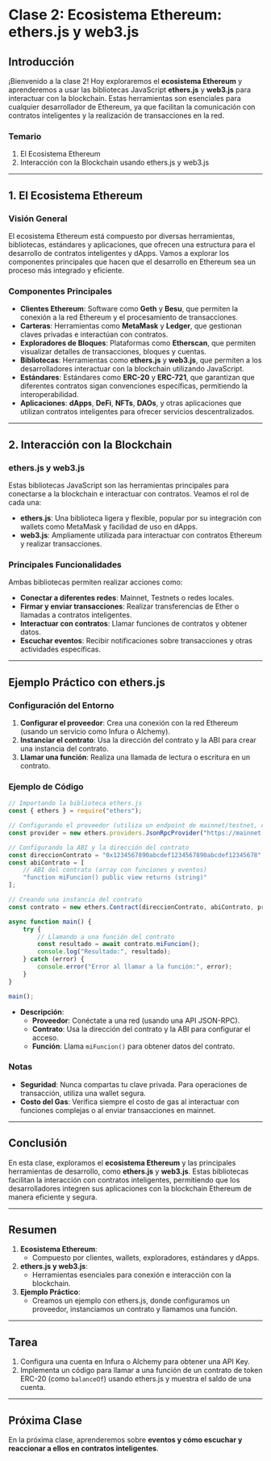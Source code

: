 # Clase 2: **Ecosistema Ethereum: ethers.js y web3.js**

## Introducción

¡Bienvenido a la clase 2! Hoy exploraremos el **ecosistema Ethereum** y aprenderemos a usar las bibliotecas JavaScript **ethers.js** y **web3.js** para interactuar con la blockchain. Estas herramientas son esenciales para cualquier desarrollador de Ethereum, ya que facilitan la comunicación con contratos inteligentes y la realización de transacciones en la red.

### Temario

1. El Ecosistema Ethereum  
2. Interacción con la Blockchain usando ethers.js y web3.js

---

## 1. El Ecosistema Ethereum

### Visión General

El ecosistema Ethereum está compuesto por diversas herramientas, bibliotecas, estándares y aplicaciones, que ofrecen una estructura para el desarrollo de contratos inteligentes y dApps. Vamos a explorar los componentes principales que hacen que el desarrollo en Ethereum sea un proceso más integrado y eficiente.

### Componentes Principales

- **Clientes Ethereum**: Software como **Geth** y **Besu**, que permiten la conexión a la red Ethereum y el procesamiento de transacciones.
- **Carteras**: Herramientas como **MetaMask** y **Ledger**, que gestionan claves privadas e interactúan con contratos.
- **Exploradores de Bloques**: Plataformas como **Etherscan**, que permiten visualizar detalles de transacciones, bloques y cuentas.
- **Bibliotecas**: Herramientas como **ethers.js** y **web3.js**, que permiten a los desarrolladores interactuar con la blockchain utilizando JavaScript.
- **Estándares**: Estándares como **ERC-20** y **ERC-721**, que garantizan que diferentes contratos sigan convenciones específicas, permitiendo la interoperabilidad.
- **Aplicaciones**: **dApps**, **DeFi**, **NFTs**, **DAOs**, y otras aplicaciones que utilizan contratos inteligentes para ofrecer servicios descentralizados.

---

## 2. Interacción con la Blockchain

### ethers.js y web3.js

Estas bibliotecas JavaScript son las herramientas principales para conectarse a la blockchain e interactuar con contratos. Veamos el rol de cada una:

- **ethers.js**: Una biblioteca ligera y flexible, popular por su integración con wallets como MetaMask y facilidad de uso en dApps.
- **web3.js**: Ampliamente utilizada para interactuar con contratos Ethereum y realizar transacciones.

### Principales Funcionalidades

Ambas bibliotecas permiten realizar acciones como:

- **Conectar a diferentes redes**: Mainnet, Testnets o redes locales.
- **Firmar y enviar transacciones**: Realizar transferencias de Ether o llamadas a contratos inteligentes.
- **Interactuar con contratos**: Llamar funciones de contratos y obtener datos.
- **Escuchar eventos**: Recibir notificaciones sobre transacciones y otras actividades específicas.

---

## Ejemplo Práctico con ethers.js

### Configuración del Entorno

1. **Configurar el proveedor**: Crea una conexión con la red Ethereum (usando un servicio como Infura o Alchemy).
2. **Instanciar el contrato**: Usa la dirección del contrato y la ABI para crear una instancia del contrato.
3. **Llamar una función**: Realiza una llamada de lectura o escritura en un contrato.

### Ejemplo de Código

```javascript
// Importando la biblioteca ethers.js
const { ethers } = require("ethers");

// Configurando el proveedor (utiliza un endpoint de mainnet/testnet, como Infura o Alchemy)
const provider = new ethers.providers.JsonRpcProvider("https://mainnet.infura.io/v3/YOUR_INFURA_PROJECT_ID");

// Configurando la ABI y la dirección del contrato
const direccionContrato = "0x1234567890abcdef1234567890abcdef12345678";
const abiContrato = [
    // ABI del contrato (array con funciones y eventos)
    "function miFuncion() public view returns (string)"
];

// Creando una instancia del contrato
const contrato = new ethers.Contract(direccionContrato, abiContrato, provider);

async function main() {
    try {
        // Llamando a una función del contrato
        const resultado = await contrato.miFuncion();
        console.log("Resultado:", resultado);
    } catch (error) {
        console.error("Error al llamar a la función:", error);
    }
}

main();
```

- **Descripción**:
  - **Proveedor**: Conéctate a una red (usando una API JSON-RPC).
  - **Contrato**: Usa la dirección del contrato y la ABI para configurar el acceso.
  - **Función**: Llama `miFuncion()` para obtener datos del contrato.

### Notas

- **Seguridad**: Nunca compartas tu clave privada. Para operaciones de transacción, utiliza una wallet segura.
- **Costo del Gas**: Verifica siempre el costo de gas al interactuar con funciones complejas o al enviar transacciones en mainnet.

---

## Conclusión

En esta clase, exploramos el **ecosistema Ethereum** y las principales herramientas de desarrollo, como **ethers.js** y **web3.js**. Estas bibliotecas facilitan la interacción con contratos inteligentes, permitiendo que los desarrolladores integren sus aplicaciones con la blockchain Ethereum de manera eficiente y segura.

---

## Resumen

1. **Ecosistema Ethereum**:
   - Compuesto por clientes, wallets, exploradores, estándares y dApps.
2. **ethers.js y web3.js**:
   - Herramientas esenciales para conexión e interacción con la blockchain.
3. **Ejemplo Práctico**:
   - Creamos un ejemplo con ethers.js, donde configuramos un proveedor, instanciamos un contrato y llamamos una función.

---

## Tarea

1. Configura una cuenta en Infura o Alchemy para obtener una API Key.
2. Implementa un código para llamar a una función de un contrato de token ERC-20 (como `balanceOf`) usando ethers.js y muestra el saldo de una cuenta.

---

## Próxima Clase

En la próxima clase, aprenderemos sobre **eventos y cómo escuchar y reaccionar a ellos en contratos inteligentes**.